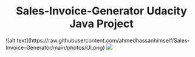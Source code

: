 <div>
<h1 align="center">Sales-Invoice-Generator Udacity Java Project</h1>
</div>
![alt text](https://raw.githubusercontent.com/ahmedhassanhimself/Sales-Invoice-Generator/main/photos/UI.png)
<img src="https://raw.githubusercontent.com/ahmedhassanhimself/Sales-Invoice-Generator/main/photos/UI.png"   >
